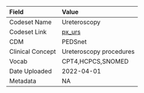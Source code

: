 |Field            |Value                   |
|:----------------|:-----------------------|
|Codeset Name     |Ureteroscopy            |
|Codeset Link     |[px_urs](https://github.com/PEDSnet/Variable-Dictionary/blob/main/procedures/px_urs.csv)|
|CDM              |PEDSnet                 |
|Clinical Concept |Ureteroscopy procedures |
|Vocab            |CPT4,HCPCS,SNOMED       |
|Date Uploaded    |2022-04-01              |
|Metadata         |NA                      |
